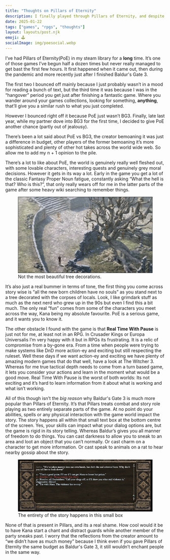 ```yaml
---
title: "Thoughts on Pillars of Eternity"
description: I finally played through Pillars of Eternity, and despite enjoying it the experience overall was lacking.
date: 2025-01-22
tags: ["games", "rpgs", "thoughts"]
layout: layouts/post.njk
emoji: 🕹️
socialImage: img/poesocial.webp
---
```


I’ve had Pillars of Eternity(PoE) in my steam library for a **long** time. It’s one of those games I’ve begun half a dozen times but never really managed to get bast the first few hours. It first happened when it came out, then during the pandemic and more recently just after I finished Baldur's Gate 3.

The first two I bounced off mainly because I just probably wasn’t in a mood for reading a bunch of text, but the third time it was because I was in the “hangover” period you get just after finishing a fantastic game. Where you wander around your games collections, looking for something, **anything**, that’ll give you a similar rush to what you just completed.

However I bounced right off it because PoE just wasn’t BG3. Finally, late last year, while my partner dove into BG3 for the first time, I decided to give PoE another chance (partly out of jealousy).

There’s been a lot said about PoE vs BG3, the creator bemoaning it was just a difference in budget, other players of the former bemoaning it’s more sophisticated and plenty of other hot takes across the world wide web. So allow me to add my n + 1 opinion to the pile.

There’s a lot to like about PoE, the world is genuinely really well fleshed out, with some lovable characters, interesting quests and genuinely grey moral decisions. However it gets in its way a lot. Early in the game you get a lot of the classic Fantasy Proper Noun fatigue, constantly asking “What the hell is that? Who is this?”, that only really wears off for me in the latter parts of the game after some heavy wiki searching to remember things.

<figure>
<img alt="Screenshot from Pillars of Eternity showing a tree with bodies hanging in it." src="/img/poe1.webp" />
<figcaption>Not the most beautiful tree decorations.</figcaption>
</figure>

It’s also just a real bummer in terms of tone, the first thing you come across story wise is “all the new born children have no souls” as you stand next to a tree decorated with the corpses of locals. Look, I like grimdark stuff as much as the next nerd who grew up in the 90s but even I find this a bit much. The only real “fun” comes from some of the characters you meet across the way, Kana being my absolute favourite. PoE is a serious game, and it wants you to know it.

The other obstacle I found with the game is that **Real Time With Pause** is just not for me, at least not in an RPG. In Crusader Kings or Europa Universalis I’m very happy with it but in RPGs its frustrating. It is a relic of compromise from a by-gone era. From a time when people were trying to make systems like DnD more action-ey and exciting but still respecting the ruleset. Well these days if we want action-ey and exciting we have plenty of amazing modern games that do that well, have a look at The Witcher 3. Whereas for me true tactical depth needs to come from a turn based game, it lets you consider your actions and learn in the moment what would be a good move. Real Time With Pause is the worst of both worlds: Its not exciting and it’s hard to learn information from it about what is working and what isn’t working.

All of this though isn’t the _big reason_ why Baldur's Gate 3 is much more popular than Pillars of Eternity. It’s that Pillars treats combat and story role playing as two entirely separate parts of the game. At no point do your abilities, spells or any physical interaction with the game world impact the story. The story happens all within that small text box at the bottom centre of the screen. Yes, your skills can impact what your dialog options are, but the game is rigid in its story telling. Whereas Baldur’s gives you all manner of freedom to do things. You can cast darkness to allow you to sneak to an area and loot an object that you can’t normally. Or cast charm on a character to get more information. Or cast speak to animals on a rat to hear nearby gossip about the story.

<figure>
<img alt="Screenshot from Pillars of Eternity showing the dialogue interface." src="/img/poe2.jpg" />
<figcaption>The entirety of the story happens in this small box</figcaption>
</figure>

None of that is present in Pillars, and its a real shame. How cool would it be to have Kana start a chant and distract guards while another member of the party sneaks past. I worry that the reflections from the creator amount to “we didn’t have as much money” because I think even if you gave Pillars of Eternity the same budget as Baldur's Gate 3, it still wouldn’t enchant people in the same way.
